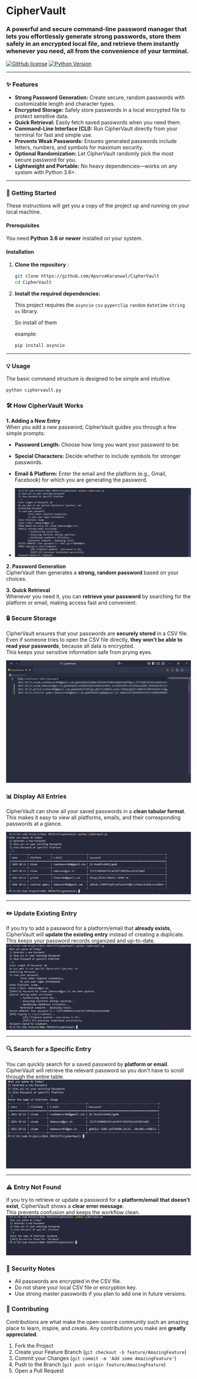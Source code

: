 # CipherVault

### A powerful and secure command-line password manager that lets you effortlessly generate strong passwords, store them safely in an encrypted local file, and retrieve them instantly whenever you need, all from the convenience of your terminal.

[![GitHub license](https://img.shields.io/badge/license-MIT-blue.svg)](LICENSE)
[![Python Version](https://img.shields.io/badge/python-3.6%2B-blue.svg)](https://www.python.org/)



---

### ✨ Features

- **Strong Password Generation:** Create secure, random passwords with customizable length and character types.  
- **Encrypted Storage:** Safely store passwords in a local encrypted file to protect sensitive data.  
- **Quick Retrieval:** Easily fetch saved passwords when you need them.  
- **Command-Line Interface (CLI):** Run CipherVault directly from your terminal for fast and simple use.  
- **Prevents Weak Passwords:** Ensures generated passwords include letters, numbers, and symbols for maximum security.  
- **Optional Randomization:** Let CipherVault randomly pick the most secure password for you.  
- **Lightweight and Portable:** No heavy dependencies—works on any system with Python 3.6+.

---

### 🚀 Getting Started

These instructions will get you a copy of the project up and running on your local machine.

#### Prerequisites

You need **Python 3.6 or newer** installed on your system.

#### Installation

1.  **Clone the repository** :

    ```bash
    git clone https://github.com/ApurveKaranwal/CipherVault
    cd CipherVault
    ```

2.  **Install the required dependencies:**

    This project requires the `asyncio` `csv` `pyperclip` `random` `datetime` `string` `os` library.

    So install of them

    example:
    ```bash
    pip install asyncio
    ```

---

### 💡 Usage

The basic command structure is designed to be simple and intuitive.
```bash
python ciphervault.py
```

### 🛠 How CipherVault Works
**1. Adding a New Entry**  
When you add a new password, CipherVault guides you through a few simple prompts:  
- **Password Length:** Choose how long you want your password to be.  
- **Special Characters:** Decide whether to include symbols for stronger passwords.  
- **Email & Platform:** Enter the email and the platform (e.g., Gmail, Facebook) for which you are generating the password.

- ![New Entry](https://github.com/ApurveKaranwal/CipherVault/blob/main/images/new%20entry.png)

**2. Password Generation**  
CipherVault then generates a **strong, random password** based on your choices.

**3. Quick Retrieval**  
Whenever you need it, you can **retrieve your password** by searching for the platform or email, making access fast and convenient. 

### 🔒 Secure Storage

CipherVault ensures that your passwords are **securely stored** in a CSV file.  
Even if someone tries to open the CSV file directly, **they won’t be able to read your passwords**, because all data is encrypted.  
This keeps your sensitive information safe from prying eyes.  

![Encrypted Storage](https://github.com/ApurveKaranwal/CipherVault/blob/main/images/csv.png)

### 📊 Display All Entries
CipherVault can show all your saved passwords in a **clean tabular format**.  
This makes it easy to view all platforms, emails, and their corresponding passwords at a glance.

![Display Table](https://github.com/ApurveKaranwal/CipherVault/blob/main/images/display%20table.png)

---

### ✏️ Update Existing Entry
If you try to add a password for a platform/email that **already exists**, CipherVault will **update the existing entry** instead of creating a duplicate.  
This keeps your password records organized and up-to-date.  
![Update Entry](https://github.com/ApurveKaranwal/CipherVault/blob/main/images/updated%20entry.png)

---

### 🔍 Search for a Specific Entry
You can quickly search for a saved password by **platform or email**.  
CipherVault will retrieve the relevant password so you don’t have to scroll through the entire table.  
![Search Entry](https://github.com/ApurveKaranwal/CipherVault/blob/main/images/specific%20entry.png)

---

### ⚠️ Entry Not Found
If you try to retrieve or update a password for a **platform/email that doesn’t exist**, CipherVault shows a **clear error message**.  
This prevents confusion and keeps the workflow clean.  
![Entry Not Found](https://github.com/ApurveKaranwal/CipherVault/blob/main/images/no%20entry.png)

### 🔐 Security Notes
- All passwords are encrypted in the CSV file.  
- Do not share your local CSV file or encryption key.  
- Use strong master passwords if you plan to add one in future versions.


### 🤝 Contributing

Contributions are what make the open-source community such an amazing place to learn, inspire, and create. Any contributions you make are **greatly appreciated**.

1.  Fork the Project
2.  Create your Feature Branch (`git checkout -b feature/AmazingFeature`)
3.  Commit your Changes (`git commit -m 'Add some AmazingFeature'`)
4.  Push to the Branch (`git push origin feature/AmazingFeature`)
5.  Open a Pull Request
